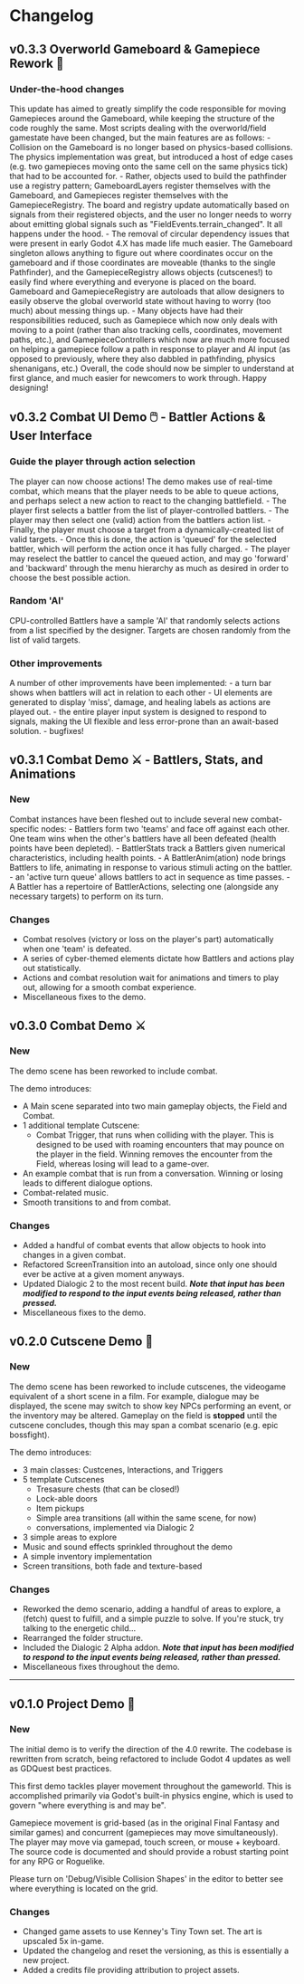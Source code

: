 # Changelog

## v0.3.3 Overworld Gameboard & Gamepiece Rework 🔧

### Under-the-hood changes
This update has aimed to greatly simplify the code responsible for moving Gamepieces around the Gameboard, while keeping the structure of the code roughly the same. Most scripts dealing with the overworld/field gamestate have been changed, but the main features are as follows:
	- Collision on the Gameboard is no longer based on physics-based collisions. The physics implementation was great, but introduced a host of edge cases (e.g. two gamepieces moving onto the same cell on the same physics tick) that had to be accounted for.
	- Rather, objects used to build the pathfinder use a registry pattern; GameboardLayers register themselves with the Gameboard, and Gamepieces register themselves with the GamepieceRegistry. The board and registry update automatically based on signals from their registered objects, and the user no longer needs to worry about emitting global signals such as "FieldEvents.terrain_changed". It all happens under the hood.
	- The removal of circular dependency issues that were present in early Godot 4.X has made life much easier. The Gameboard singleton allows anything to figure out where coordinates occur on the gameboard and if those coordinates are moveable (thanks to the single Pathfinder), and the GamepieceRegistry allows objects (cutscenes!) to easily find where everything and everyone is placed on the board. Gameboard and GamepieceRegistry are autoloads that allow designers to easily observe the global overworld state without having to worry (too much) about messing things up.
	- Many objects have had their responsibilities reduced, such as Gamepiece which now only deals with moving to a point (rather than also tracking cells, coordinates, movement paths, etc.), and GamepieceControllers which now are much more focused on helping a gamepiece follow a path in response to player and AI input (as opposed to previously, where they also dabbled in pathfinding, physics shenanigans, etc.)
Overall, the code should now be simpler to understand at first glance, and much easier for newcomers to work through. Happy designing!

## v0.3.2 Combat UI Demo 🖱️ - Battler Actions & User Interface

### Guide the player through action selection
The player can now choose actions! The demo makes use of real-time combat, which means that the player needs to be able to queue actions, and perhaps select a new action to react to the changing battlefield.
	- The player first selects a battler from the list of player-controlled battlers.
	- The player may then select one (valid) action from the battlers action list.
	- Finally, the player must choose a target from a dynamically-created list of valid targets.
	- Once this is done, the action is 'queued' for the selected battler, which will perform the action once it has fully charged.
	- The player may reselect the battler to cancel the queued action, and may go 'forward' and 'backward' through the menu hierarchy as much as desired in order to choose the best possible action.

### Random 'AI'
CPU-controlled Battlers have a sample 'AI' that randomly selects actions from a list specified by the designer. Targets are chosen randomly from the list of valid targets.

### Other improvements
A number of other improvements have been implemented:
	- a turn bar shows when battlers will act in relation to each other
	- UI elements are generated to display 'miss', damage, and healing labels as actions are played out.
	- the entire player input system is designed to respond to signals, making the UI flexible and less error-prone than an await-based solution.
	- bugfixes!

## v0.3.1 Combat Demo ⚔️ - Battlers, Stats, and Animations

### New

Combat instances have been fleshed out to include several new combat-specific nodes:
	- Battlers form two 'teams' and face off against each other. One team wins when the other's battlers have all been defeated (health points have been depleted).
	- BattlerStats track a Battlers given numerical characteristics, including health points.
	- A BattlerAnim(ation) node brings Battlers to life, animating in response to various stimuli acting on the battler.
	- an 'active turn queue' allows battlers to act in sequence as time passes.
	- A Battler has a repertoire of BattlerActions, selecting one (alongside any necessary targets) to perform on its turn.

### Changes
- Combat resolves (victory or loss on the player's part) automatically when one 'team' is defeated.
- A series of cyber-themed elements dictate how Battlers and actions play out statistically.
- Actions and combat resolution wait for animations and timers to play out, allowing for a smooth combat experience.
- Miscellaneous fixes to the demo.

## v0.3.0 Combat Demo ⚔️

### New

The demo scene has been reworked to include combat.

The demo introduces:
- A Main scene separated into two main gameplay objects, the Field and Combat.
- 1 additional template Cutscene:
	- Combat Trigger, that runs when colliding with the player. This is designed to be used with roaming encounters that may pounce on the player in the field. Winning removes the encounter from the Field, whereas losing will lead to a game-over.
- An example combat that is run from a conversation. Winning or losing leads to different dialogue options.
- Combat-related music.
- Smooth transitions to and from combat.

### Changes
- Added a handful of combat events that allow objects to hook into changes in a given combat.
- Refactored ScreenTransition into an autoload, since only one should ever be active at a given moment anyways.
- Updated Dialogic 2 to the most recent build. ***Note that input has been modified to respond to the input events being released, rather than pressed.***
- Miscellaneous fixes to the demo.

## v0.2.0 Cutscene Demo 💬

### New

The demo scene has been reworked to include cutscenes, the videogame equivalent of a short scene in a film. For example, dialogue may be displayed, the scene may switch to show key NPCs performing an event, or the inventory may be altered. Gameplay on the field is **stopped** until the cutscene concludes, though this may span a combat scenario (e.g. epic bossfight).

The demo introduces:
- 3 main classes: Custcenes, Interactions, and Triggers
- 5 template Cutscenes
	- Tresasure chests (that can be closed!)
	- Lock-able doors
	- Item pickups
	- Simple area transitions (all within the same scene, for now)
	- conversations, implemented via Dialogic 2
- 3 simple areas to explore
- Music and sound effects sprinkled throughout the demo
- A simple inventory implementation
- Screen transitions, both fade and texture-based

### Changes

- Reworked the demo scenario, adding a handful of areas to explore, a (fetch) quest to fulfill, and a simple puzzle to solve. If you're stuck, try talking to the energetic child...
- Rearranged the folder structure.
- Included the Dialogic 2 Alpha addon. ***Note that input has been modified to respond to the input events being released, rather than pressed.***
- Miscellaneous fixes throughout the demo.

***

## v0.1.0 Project Demo 🏃

### New

The initial demo is to verify the direction of the 4.0 rewrite. The codebase is rewritten from scratch, being refactored to include Godot 4 updates as well as GDQuest best practices. 

This first demo tackles player movement throughout the gameworld. This is accomplished primarily via Godot's built-in physics engine, which is used to govern "where everything is and may be". 

Gamepiece movement is grid-based (as in the original Final Fantasy and similar games) and concurrent (gamepieces may move simultaneously). The player may move via gamepad, touch screen, or mouse + keyboard. The source code is documented and should provide a robust starting point for any RPG or Roguelike.

Please turn on 'Debug/Visible Collision Shapes' in the editor to better see where everything is located on the grid.

### Changes

- Changed game assets to use Kenney's Tiny Town set. The art is upscaled 5x in-game.
- Updated the changelog and reset the versioning, as this is essentially a new project.
- Added a credits file providing attribution to project assets.
